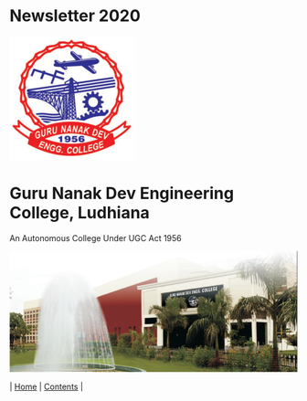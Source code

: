 # Newsletter 2020
![logo](Images/logo.png)
# Guru Nanak Dev Engineering College, Ludhiana
An Autonomous College Under UGC Act 1956

![GNDEC](Images/GNDEC.png)

| [Home](TitlePage.md) | [Contents](Contents.md) |
